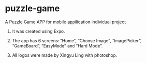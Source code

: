 # puzzle-game
A Puzzle Game APP for mobile appilication individual project


1. It was created using Expo.

2. The app has 6 screens: “Home”, “Choose Image”, “ImagePicker”, “GameBoard”, “EasyMode” and “Hard Mode”.

3. All logos were made by Xingyu Ling with photoshop.
